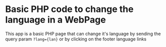 # Basic PHP code to change the language in a WebPage
This app is a basic PHP page that can change it's language by sending the query param `?lang={lan}` or by clicking on the footer language links